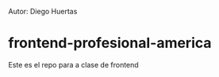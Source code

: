 Autor: Diego Huertas

frontend-profesional-america
============================

Este es el repo para a clase de frontend
